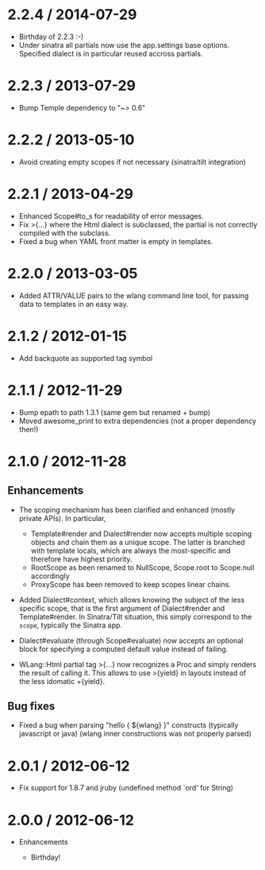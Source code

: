 # 2.2.4 / 2014-07-29

* Birthday of 2.2.3 :-)
* Under sinatra all partials now use the app.settings base options. Specified
  dialect is in particular reused accross partials.

# 2.2.3 / 2013-07-29

* Bump Temple dependency to "~> 0.6"

# 2.2.2 / 2013-05-10

* Avoid creating empty scopes if not necessary (sinatra/tilt integration)

# 2.2.1 / 2013-04-29

* Enhanced Scope#to_s for readability of error messages.
* Fix >{...} where the Html dialect is subclassed, the partial is not
  correctly compiled with the subclass.
* Fixed a bug when YAML front matter is empty in templates.

# 2.2.0 / 2013-03-05

* Added ATTR/VALUE pairs to the wlang command line tool, for passing data to templates
  in an easy way.

# 2.1.2 / 2012-01-15

* Add backquote as supported tag symbol

# 2.1.1 / 2012-11-29

* Bump epath to path 1.3.1 (same gem but renamed + bump)
* Moved awesome_print to extra dependencies (not a proper dependency then!)

# 2.1.0 / 2012-11-28

## Enhancements

* The scoping mechanism has been clarified and enhanced (mostly private APIs).
  In particular,
  * Template#render and Dialect#render now accepts multiple scoping objects and chain them
    as a unique scope. The latter is branched with template locals, which are always the
    most-specific and therefore have highest priority.
  * RootScope as been renamed to NullScope, Scope.root to Scope.null accordingly
  * ProxyScope has been removed to keep scopes linear chains.

* Added Dialect#context, which allows knowing the subject of the less specific scope, that
  is the first argument of Dialect#render and Template#render. In Sinatra/Tilt situation,
  this simply correspond to the `scope`, typically the Sinatra app.

* Dialect#evaluate (through Scope#evaluate) now accepts an optional block for specifying
  a computed default value instead of failing.

* WLang::Html partial tag >{...} now recognizes a Proc and simply renders the result of
  calling it. This allows to use >{yield} in layouts instead of the less idomatic +{yield}.

## Bug fixes

* Fixed a bug when parsing "hello {  ${wlang} }" constructs (typically javascript or java)
  (wlang inner constructions was not properly parsed)

# 2.0.1 / 2012-06-12

* Fix support for 1.8.7 and jruby (undefined method `ord' for String)

# 2.0.0 / 2012-06-12

* Enhancements

  * Birthday!
